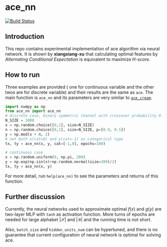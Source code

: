 # ace_nn
[![Build Status](https://travis-ci.org/zhaofeng-shu33/ace_nn.svg?branch=master)](https://travis-ci.org/zhaofeng-shu33/ace_nn)

## Introduction

This repo contains experimental implementation of ace algorithm via neural network. It is shown by **xiangxiang-xu** that calculating optimal features by *Alternating Conditional Expectation* is equivalent to maximize *H-score*. 

## How to run

Three examples are provided ( one for continuous variable and the other twos are for discrete variable) and their results are the same as `ace`. The main function is `ace_nn` and its parameters are very similar to [`ace_cream`](https://github.com/zhaofeng-shu33/ace_cream). 

```python
import numpy as np
from ace_nn import ace_nn
# discrete case, binary symmetric channel with crossover probability 0.1
N_SIZE = 1000
x = np.random.choice([0,1], size=N_SIZE)
n = np.random.choice([0,1], size=N_SIZE, p=[0.9, 0.1])
y = np.mod(x + n, 2)
# set both x(cat=0) and y(cat=-1) as categorical type
tx, ty = ace_nn(x, y, cat=[-1,0], epochs=100)

# continuous case
x = np.random.uniform(0, np.pi, 200)
y = np.exp(np.sin(x)+np.random.normal(size=200)/2)
tx, ty = ace_nn(x, y)
```

For more detail, run `help(ace_nn)` to see the parameters and returns of this function.

## Further discussion

Currently, the neural networks used to approximate optimal $f(x)$ and $g(y)$ are two-layer MLP with `tanh` as activation function. More turns of epochs are needed for large alphabet  $|\mathcal{X}|$ and  $|\mathcal{Y}|$ and the running time is not short.

Also, `batch_size` and `hidden_units_num` can be hypertuned, and there is no guarantee that current configuration of neural network is optimal for solving ace.